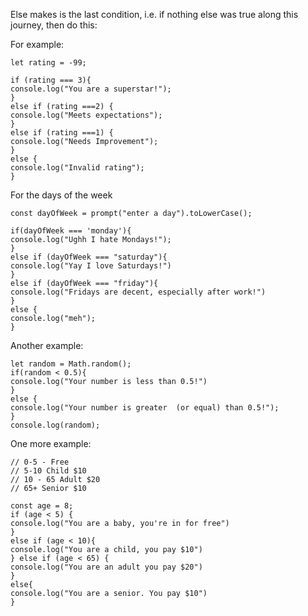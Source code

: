 
Else makes is the last condition, i.e. if nothing else was true along this journey, then do this:

For example:

```
let rating = -99;

if (rating === 3){
console.log("You are a superstar!");
}
else if (rating ===2) {
console.log("Meets expectations");
}
else if (rating ===1) {
console.log("Needs Improvement");
}
else {
console.log("Invalid rating");
}
```

For the days of the week

```
const dayOfWeek = prompt("enter a day").toLowerCase();

if(dayOfWeek === 'monday'){
console.log("Ughh I hate Mondays!");
}
else if (dayOfWeek === "saturday"){
console.log("Yay I love Saturdays!")
}
else if (dayOfWeek === "friday"){
console.log("Fridays are decent, especially after work!")
}
else {
console.log("meh");
}
```


Another example:
```
let random = Math.random();
if(random < 0.5){
console.log("Your number is less than 0.5!")
}
else {
console.log("Your number is greater  (or equal) than 0.5!");
}
console.log(random);
```

One more example:

```
// 0-5 - Free
// 5-10 Child $10
// 10 - 65 Adult $20
// 65+ Senior $10

const age = 8;
if (age < 5) {
console.log("You are a baby, you're in for free")
} 
else if (age < 10){
console.log("You are a child, you pay $10")
} else if (age < 65) {
console.log("You are an adult you pay $20")
} 
else{
console.log("You are a senior. You pay $10")
}
```